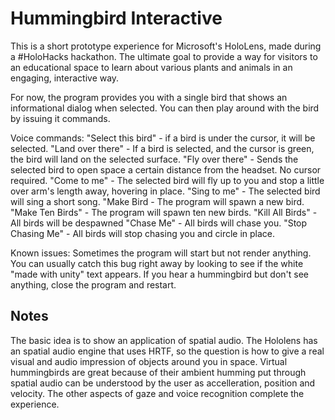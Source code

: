 # Hummingbird Interactive
This is a short prototype experience for Microsoft's HoloLens, made during a #HoloHacks hackathon. The ultimate goal to provide a way for visitors to an educational space to learn about various plants and animals in an engaging, interactive way.

For now, the program provides you with a single bird that shows an informational dialog when selected. You can then play around with the bird by issuing it commands.

Voice commands:
"Select this bird" - if a bird is under the cursor, it will be selected.
"Land over there" - If a bird is selected, and the cursor is green, the bird will land on the selected surface.
"Fly over there" - Sends the selected bird to open space a certain distance from the headset. No cursor required.
"Come to me" - The selected bird will fly up to you and stop a little over arm's length away, hovering in place.
"Sing to me" - The selected bird will sing a short song.
"Make Bird - The program will spawn a new bird.
"Make Ten Birds" - The program will spawn ten new birds.
"Kill All Birds" - All birds will be despawned
"Chase Me" - All birds will chase you.
"Stop Chasing Me" - All birds will stop chasing you and circle in place.

Known issues:
Sometimes the program will start but not render anything. You can usually catch this bug right away by looking to see if the white "made with unity" text appears. If you hear a hummingbird but don't see anything, close the program and restart.

## Notes
The basic idea is to show an application of spatial audio.  The Hololens has an spatial audio engine that uses HRTF, so the question is how to give a real visual and audio impression of objects around you in space.  Virtual hummingbirds are great because of their ambient humming put through spatial audio can be understood by the user as accelleration, position and velocity.  The other aspects of gaze and voice recognition complete the experience.

